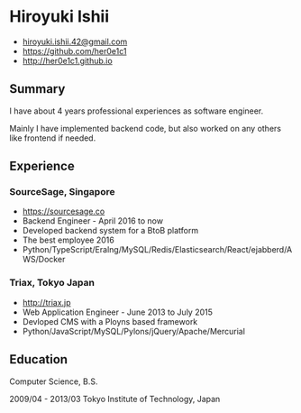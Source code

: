 
# Hiroyuki Ishii
 
- hiroyuki.ishii.42@gmail.com
- https://github.com/her0e1c1
- http://her0e1c1.github.io

## Summary

I have about 4 years professional experiences as software engineer.

Mainly I have implemented backend code, but also worked on any others like frontend if needed.

## Experience

### SourceSage, Singapore

- https://sourcesage.co
- Backend Engineer - April 2016 to now
- Developed backend system for a BtoB platform 
- The best employee 2016
- Python/TypeScript/Eralng/MySQL/Redis/Elasticsearch/React/ejabberd/AWS/Docker

### Triax, Tokyo Japan

- http://triax.jp
- Web Application Engineer - June 2013 to July 2015
- Devloped CMS with a Ployns based framework
- Python/JavaScript/MySQL/Pylons/jQuery/Apache/Mercurial

## Education

Computer Science, B.S.

2009/04 - 2013/03 Tokyo Institute of Technology, Japan
